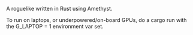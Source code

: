 A roguelike written in Rust using Amethyst.

To run on laptops, or underpowered/on-board GPUs, do a cargo run with the G_LAPTOP = 1 environment var set.
